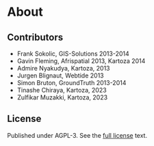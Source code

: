 # About

## Contributors

* Frank Sokolic, GIS-Solutions 2013-2014
* Gavin Fleming, Afrispatial 2013, Kartoza 2014
* Admire Nyakudya, Kartoza, 2013
* Jurgen Blignaut, Webtide 2013
* Simon Bruton, GroundTruth 2013-2014
* Tinashe Chiraya, Kartoza, 2023
* Zulfikar Muzakki, Kartoza, 2023

## License

Published under AGPL-3. See the [full license](./license.md) text.
